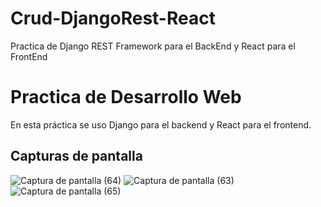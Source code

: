 # Crud-DjangoRest-React
Practica de Django REST Framework para el BackEnd y React para el FrontEnd
# Practica de Desarrollo Web 
En esta práctica se uso Django para el backend y React para el frontend.
## Capturas de pantalla
![Captura de pantalla (64)](https://github.com/prodark88/Crud-DjangoRest-React/assets/90015558/1ecc496c-3019-41a5-bc3f-c263eef2372b)
![Captura de pantalla (63)](https://github.com/prodark88/Crud-DjangoRest-React/assets/90015558/112f50e9-2e70-4163-aa0a-ca5ec7d5b0dd)
![Captura de pantalla (65)](https://github.com/prodark88/Crud-DjangoRest-React/assets/90015558/8cc04c80-0e2c-4ac0-9568-635bbfb330ba)
